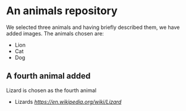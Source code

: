 # An animals repository

We selected three animals and having briefly described them, we have added images.
The animals chosen are:

- Lion
- Cat
- Dog

## A fourth animal added

Lizard is chosen as the fourth animal

- Lizards *https://en.wikipedia.org/wiki/Lizard*
